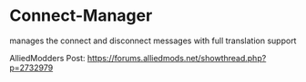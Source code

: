 # Connect-Manager
manages the connect and disconnect messages with full translation support

AlliedModders Post: https://forums.alliedmods.net/showthread.php?p=2732979
